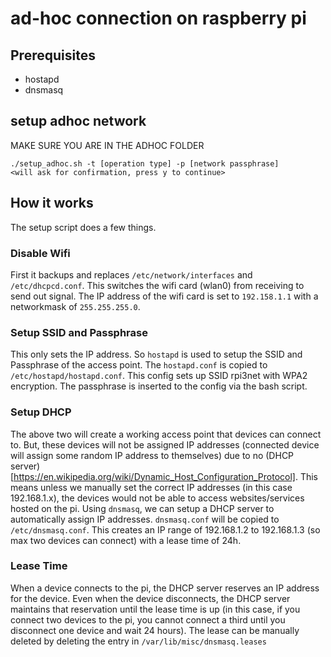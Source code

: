 # ad-hoc connection on raspberry pi

## Prerequisites
 - hostapd
 - dnsmasq

## setup adhoc network
MAKE SURE YOU ARE IN THE ADHOC FOLDER
```
./setup_adhoc.sh -t [operation type] -p [network passphrase]
<will ask for confirmation, press y to continue>
```

## How it works
The setup script does a few things.
### Disable Wifi
First it backups and replaces `/etc/network/interfaces` and `/etc/dhcpcd.conf`. This switches the wifi card (wlan0) from receiving to send out signal. The IP address of the wifi card is set to `192.158.1.1` with a networkmask of `255.255.255.0`.
### Setup SSID and Passphrase
This only sets the IP address. So `hostapd` is used to setup the SSID and Passphrase of the access point. The `hostapd.conf` is copied to `/etc/hostapd/hostapd.conf`. This config sets up SSID rpi3net with WPA2 encryption. The passphrase is inserted to the config via the bash script.
### Setup DHCP
The above two will create a working access point that devices can connect to. But, these devices will not be assigned IP addresses (connected device will assign some random IP address to themselves) due to no (DHCP server)[https://en.wikipedia.org/wiki/Dynamic_Host_Configuration_Protocol]. This means unless we manually set the correct IP addresses (in this case 192.168.1.x), the devices would not be able to access websites/services hosted on the pi.
Using `dnsmasq`, we can setup a DHCP server to automatically assign IP addresses. `dnsmasq.conf` will be copied to `/etc/dnsmasq.conf`. This creates an IP range of 192.168.1.2 to 192.168.1.3 (so max two devices can connect) with a lease time of 24h.
### Lease Time
When a device connects to the pi, the DHCP server reserves an IP address for the device. Even when the device disconnects, the DHCP server maintains that reservation until the lease time is up (in this case, if you connect two devices to the pi, you cannot connect a third until you disconnect one device and wait 24 hours). The lease can be manually deleted by deleting the entry in `/var/lib/misc/dnsmasq.leases`
